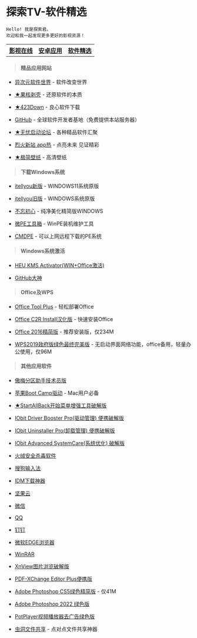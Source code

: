 # 探索TV-软件精选

    Hello! 我是探索君。
    欢迎和我一起发现更多更好的影视资源！

<table>
<tr>
<th><a href="index.html">影视在线</a></th>
<th><a href="motvapp.html">安卓应用</a></th>
<th><a href="pcsoft.html">软件精选</a></th>
</tr>
</table>

> #### 精品应用网站

* [异次元软件世界](https://www.iplaysoft.com) - 软件改变世界

* [★果核剥壳](https://www.ghxi.com) - 还原软件的本质

* [★423Down](https://www.423down.com) - 良心软件下载

* [GitHub](https://github.com) - 全球软件开发者基地（免费提供本站服务器）

* [★无忧启动论坛](http://bbs.wuyou.net/forum.php) - 各种精品软件汇聚

* [烈火新站 app热](https://apphot.cc) - 点亮未来 见证精彩

* [★极简壁纸](https://bz.zzzmh.cn/index) - 高清壁纸<br>

> #### 下载Windows系统

* [itellyou新版](https://next.itellyou.cn) - WINDOWS11系统原版

* [itellyou旧版](https://msdn.itellyou.cn) - WINDOWS系统原版

* [不忘初心](https://www.pc521.net) - 纯净美化精简版WINDOWS

* [微PE工具箱](https://www.wepe.com.cn) - WinPE装机维护工具

* [CMDPE](http://www.cmdpe.com) - 可以上网远程下载的PE系统<br>

> #### Windows系统激活

* [HEU KMS Activator(WIN+Office激活)](https://www.ghxi.com/heukmsactivator.html)

* [GitHub大神](https://github.com/zbezj/HEU_KMS_Activator)<br>

> #### Office及WPS

* [Office Tool Plus](https://otp.landian.vip/zh-cn) - 轻松部署Office

* [Office C2R Install汉化版](https://www.ghxi.com/officec2rins.html) - 快速安装Office

* [Office 2016精简版](https://www.ghxi.com/office4n1.html) - 推荐安装版，仅234M

* [WPS2019政府版绿色最终完美版](http://bbs.wuyou.net/forum.php?mod=viewthread&tid=426384&extra=) - 无启动界面网络功能，office备用，轻量办公使用，仅96M<br>

> #### 其他应用软件

* [傲梅分区助手技术员版](https://www.ghxi.com/aomeipartitionassistant.html)

* [苹果Boot Camp驱动](https://www.applex.net/pages/bootcamp) - Mac用户必备

* [★StartAllBack开始菜单增强工具破解版](https://www.ghxi.com/startallback.html)

* [IObit Driver Booster Pro(驱动管理) 便携破解版](https://www.ghxi.com/iobitdriverbooster.html)

* [IObit Uninstaller Pro(卸载管理) 便携破解版](https://www.ghxi.com/iobituninstaller.html)

* [IObit Advanced SystemCare(系统优化) 破解版](https://www.ghxi.com/advancedsystemcareultimate.html)

* [火绒安全杀毒软件](https://www.huorong.cn)

* [搜狗输入法](https://pinyin.sogou.com)

* [IDM下载神器](https://www.423down.com/575.html)

* [坚果云](https://www.jianguoyun.com)

* [微信](https://weixin.qq.com)

* [QQ](https://im.qq.com/download/index.shtml)

* [钉钉](https://www.dingtalk.com)

* [微软EDGE浏览器](https://www.microsoft.com/zh-cn/edge?r=1)

* [WinRAR](https://www.ghxi.com/pcwinrar.html)

* [XnView图片浏览破解版](https://www.ghxi.com/xnview.html)

* [PDF-XChange Editor Plus便携版](https://www.ghxi.com/pdfxchangeeditorplus.html)

* [Adobe Photoshop CS5绿色精简版](https://www.ghxi.com/pscs5green.html) - 仅41M

* [Adobe Photoshop 2022 绿色版](https://www.ghxi.com/ps2022green.html)

* [PotPlayer视频播放器去广告绿色版](https://www.423down.com/3050.html)

* [虫洞文件共享](https://www.wormholesoft.com) - 点对点文件共享神器
